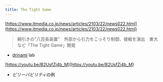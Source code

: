 ```yaml
---
title: The Tight Game
---
```


[https://www.itmedia.co.jp/news/articles/2103/22/news022.html](https://www.itmedia.co.jp/news/articles/2103/22/news022.html)

 > 
 > 綱引きの“八百長装置”　外部から引力をこっそり制御、接戦を演出　東大など「The Tight Game」開発

* [drinami](drinami.md) lab

[https://youtu.be/B2UsfZi4b_M](https://youtu.be/B2UsfZi4b_M)

* *ビリーバビリティ*の例
